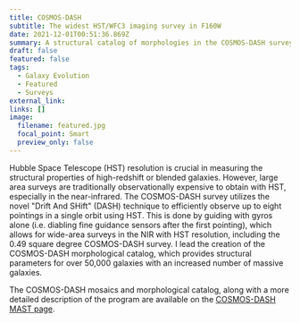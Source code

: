 ```yaml
---
title: COSMOS-DASH
subtitle: The widest HST/WFC3 imaging survey in F160W
date: 2021-12-01T00:51:36.869Z
summary: A structural catalog of morphologies in the COSMOS-DASH survey
draft: false
featured: false
tags:
  - Galaxy Evolution
  - Featured
  - Surveys
external_link:
links: []
image:
  filename: featured.jpg
  focal_point: Smart
  preview_only: false
---
```

Hubble Space Telescope (HST) resolution is crucial in measuring the structural properties of high-redshift or blended galaxies. However, large area surveys are traditionally observationally expensive to obtain with HST, especially in the near-infrared. The COSMOS-DASH survey utilizes the novel "Drift And SHift" (DASH) technique to efficiently observe up to eight pointings in a single orbit using HST. This is done by guiding with gyros alone (i.e. diabling fine guidance sensors after the first pointing), which allows for wide-area surveys in the NIR with HST resolution, including the 0.49 square degree COSMOS-DASH survey. I lead the creation of the COSMOS-DASH morphological catalog, which provides structural parameters for over 50,000 galaxies with an increased number of massive galaxies.

The COSMOS-DASH mosaics and morphological catalog, along with a more detailed description of the program are available on the [COSMOS-DASH MAST page](https://archive.stsci.edu/hlsp/cosmos-dash).
